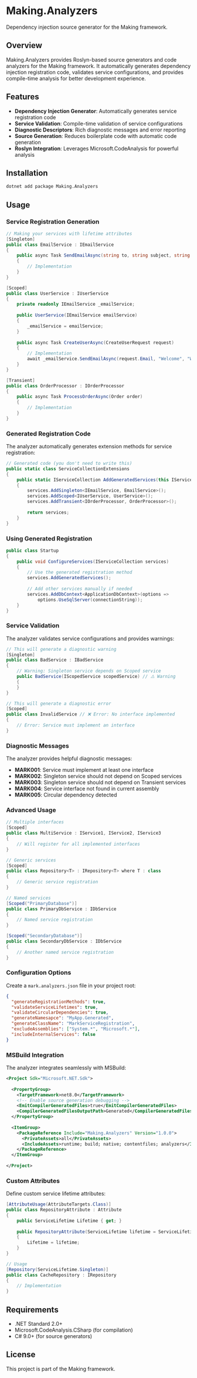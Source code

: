 # Making.Analyzers

Dependency injection source generator for the Making framework.

## Overview

Making.Analyzers provides Roslyn-based source generators and code analyzers for the Making framework. It automatically generates dependency injection registration code, validates service configurations, and provides compile-time analysis for better development experience.

## Features

- **Dependency Injection Generator**: Automatically generates service registration code
- **Service Validation**: Compile-time validation of service configurations
- **Diagnostic Descriptors**: Rich diagnostic messages and error reporting
- **Source Generation**: Reduces boilerplate code with automatic code generation
- **Roslyn Integration**: Leverages Microsoft.CodeAnalysis for powerful analysis

## Installation

```bash
dotnet add package Making.Analyzers
```

## Usage

### Service Registration Generation

```csharp
// Making your services with lifetime attributes
[Singleton]
public class EmailService : IEmailService
{
    public async Task SendEmailAsync(string to, string subject, string body)
    {
        // Implementation
    }
}

[Scoped]
public class UserService : IUserService
{
    private readonly IEmailService _emailService;
    
    public UserService(IEmailService emailService)
    {
        _emailService = emailService;
    }
    
    public async Task CreateUserAsync(CreateUserRequest request)
    {
        // Implementation
        await _emailService.SendEmailAsync(request.Email, "Welcome", "Welcome to our platform!");
    }
}

[Transient]
public class OrderProcessor : IOrderProcessor
{
    public async Task ProcessOrderAsync(Order order)
    {
        // Implementation
    }
}
```

### Generated Registration Code

The analyzer automatically generates extension methods for service registration:

```csharp
// Generated code (you don't need to write this)
public static class ServiceCollectionExtensions
{
    public static IServiceCollection AddGeneratedServices(this IServiceCollection services)
    {
        services.AddSingleton<IEmailService, EmailService>();
        services.AddScoped<IUserService, UserService>();
        services.AddTransient<IOrderProcessor, OrderProcessor>();
        
        return services;
    }
}
```

### Using Generated Registration

```csharp
public class Startup
{
    public void ConfigureServices(IServiceCollection services)
    {
        // Use the generated registration method
        services.AddGeneratedServices();
        
        // Add other services manually if needed
        services.AddDbContext<ApplicationDbContext>(options =>
            options.UseSqlServer(connectionString));
    }
}
```

### Service Validation

The analyzer validates service configurations and provides warnings:

```csharp
// This will generate a diagnostic warning
[Singleton]
public class BadService : IBadService
{
    // Warning: Singleton service depends on Scoped service
    public BadService(IScopedService scopedService) // ⚠️ Warning
    {
    }
}

// This will generate a diagnostic error
[Scoped]
public class InvalidService // ❌ Error: No interface implemented
{
    // Error: Service must implement an interface
}
```

### Diagnostic Messages

The analyzer provides helpful diagnostic messages:

- **MARK001**: Service must implement at least one interface
- **MARK002**: Singleton service should not depend on Scoped services
- **MARK003**: Singleton service should not depend on Transient services
- **MARK004**: Service interface not found in current assembly
- **MARK005**: Circular dependency detected

### Advanced Usage

```csharp
// Multiple interfaces
[Scoped]
public class MultiService : IService1, IService2, IService3
{
    // Will register for all implemented interfaces
}

// Generic services
[Scoped]
public class Repository<T> : IRepository<T> where T : class
{
    // Generic service registration
}

// Named services
[Scoped("PrimaryDatabase")]
public class PrimaryDbService : IDbService
{
    // Named service registration
}

[Scoped("SecondaryDatabase")]
public class SecondaryDbService : IDbService
{
    // Another named service registration
}
```

### Configuration Options

Create a `mark.analyzers.json` file in your project root:

```json
{
  "generateRegistrationMethods": true,
  "validateServiceLifetimes": true,
  "validateCircularDependencies": true,
  "generateNamesapce": "MyApp.Generated",
  "generateClassName": "MarkServiceRegistration",
  "excludeAssemblies": ["System.*", "Microsoft.*"],
  "includeInternalServices": false
}
```

### MSBuild Integration

The analyzer integrates seamlessly with MSBuild:

```xml
<Project Sdk="Microsoft.NET.Sdk">
  
  <PropertyGroup>
    <TargetFramework>net8.0</TargetFramework>
    <!-- Enable source generation debugging -->
    <EmitCompilerGeneratedFiles>true</EmitCompilerGeneratedFiles>
    <CompilerGeneratedFilesOutputPath>Generated</CompilerGeneratedFilesOutputPath>
  </PropertyGroup>
  
  <ItemGroup>
    <PackageReference Include="Making.Analyzers" Version="1.0.0">
      <PrivateAssets>all</PrivateAssets>
      <IncludeAssets>runtime; build; native; contentfiles; analyzers</IncludeAssets>
    </PackageReference>
  </ItemGroup>
  
</Project>
```

### Custom Attributes

Define custom service lifetime attributes:

```csharp
[AttributeUsage(AttributeTargets.Class)]
public class RepositoryAttribute : Attribute
{
    public ServiceLifetime Lifetime { get; }
    
    public RepositoryAttribute(ServiceLifetime lifetime = ServiceLifetime.Scoped)
    {
        Lifetime = lifetime;
    }
}

// Usage
[Repository(ServiceLifetime.Singleton)]
public class CacheRepository : IRepository
{
    // Implementation
}
```

## Requirements

- .NET Standard 2.0+
- Microsoft.CodeAnalysis.CSharp (for compilation)
- C# 9.0+ (for source generators)

## License

This project is part of the Making framework.